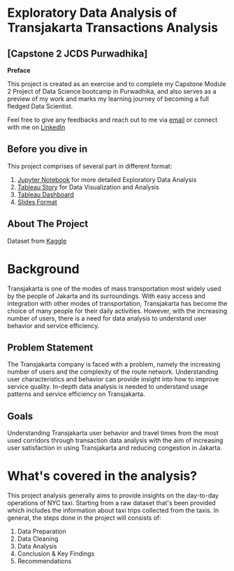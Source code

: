 # Exploratory Data Analysis of Transjakarta Transactions Analysis

## [Capstone 2 JCDS Purwadhika]

**Preface**

This project is created as an exercise and to complete my Capstone Module 2 Project of Data Science bootcamp in Purwadhika,
and also serves as a preview of my work and marks my learning journey of becoming a full fledged Data Scientist.

Feel free to give any feedbacks and reach out to me via [email](ghany.salam12@gmail.com) or connect with me on [LinkedIn](www.linkedin.com/in/ghanysalam/)

## Before you dive in
This project comprises of several part in different format:
1. [Jupyter Notebook](https://github.com/ghanysalam/Capstone_2-Transjakarta_Transactions_Analysis/blob/main/Capstone%202%20Ghany.ipynb) for more detailed Exploratory Data Analysis 
2. [Tableau Story](https://public.tableau.com/views/Capstone2TransjakartaTransactions/Story1?:language=en-US&publish=yes&:display_count=n&:origin=viz_share_link) for Data Visualization and Analysis
3. [Tableau Dashboard]()
4. [Slides Format]()


## About The Project
Dataset from [Kaggle](https://www.kaggle.com/datasets/dikisahkan/transjakarta-transportation-transaction)

# **Background**
Transjakarta is one of the modes of mass transportation most widely used by the people of Jakarta and its surroundings. With easy access and integration with other modes of transportation, Transjakarta has become the choice of many people for their daily activities. However, with the increasing number of users, there is a need for data analysis to understand user behavior and service efficiency.


## **Problem Statement**

The Transjakarta company is faced with a problem, namely the increasing number of users and the complexity of the route network. Understanding user characteristics and behavior can provide insight into how to improve service quality. In-depth data analysis is needed to understand usage patterns and service efficiency on Transjakarta.

## **Goals**

Understanding Transjakarta user behavior and travel times from the most used corridors through transaction data analysis with the aim of increasing user satisfaction in using Transjakarta and reducing congestion in Jakarta.

# What's covered in the analysis?

This project analysis generally aims to provide insights on the day-to-day operations of NYC taxi. Starting from a raw dataset that's been provided which includes the information about taxi trips collected from the taxis. In general, the steps done in the project will consists of:
1. Data Preparation
2. Data Cleaning
4. Data Analysis
5. Conclusion & Key Findings
6. Recommendations

